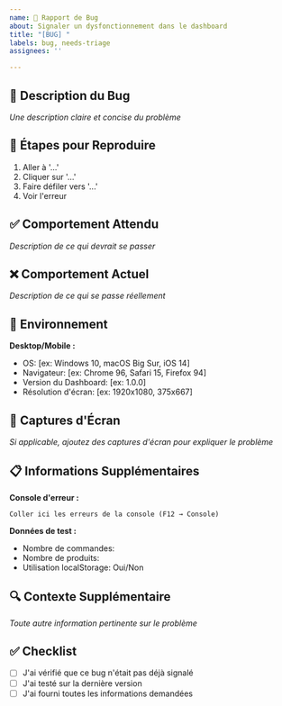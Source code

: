 ```yaml
---
name: 🐛 Rapport de Bug
about: Signaler un dysfonctionnement dans le dashboard
title: "[BUG] "
labels: bug, needs-triage
assignees: ''

---
```


## 🐛 Description du Bug
*Une description claire et concise du problème*

## 🔄 Étapes pour Reproduire
1. Aller à '...'
2. Cliquer sur '...'
3. Faire défiler vers '...'
4. Voir l'erreur

## ✅ Comportement Attendu
*Description de ce qui devrait se passer*

## ❌ Comportement Actuel
*Description de ce qui se passe réellement*

## 📱 Environnement
**Desktop/Mobile :**
- OS: [ex: Windows 10, macOS Big Sur, iOS 14]
- Navigateur: [ex: Chrome 96, Safari 15, Firefox 94]
- Version du Dashboard: [ex: 1.0.0]
- Résolution d'écran: [ex: 1920x1080, 375x667]

## 📎 Captures d'Écran
*Si applicable, ajoutez des captures d'écran pour expliquer le problème*

## 📋 Informations Supplémentaires
**Console d'erreur :**
```
Coller ici les erreurs de la console (F12 → Console)
```

**Données de test :**
- Nombre de commandes: 
- Nombre de produits:
- Utilisation localStorage: Oui/Non

## 🔍 Contexte Supplémentaire
*Toute autre information pertinente sur le problème*

## ✅ Checklist
- [ ] J'ai vérifié que ce bug n'était pas déjà signalé
- [ ] J'ai testé sur la dernière version
- [ ] J'ai fourni toutes les informations demandées